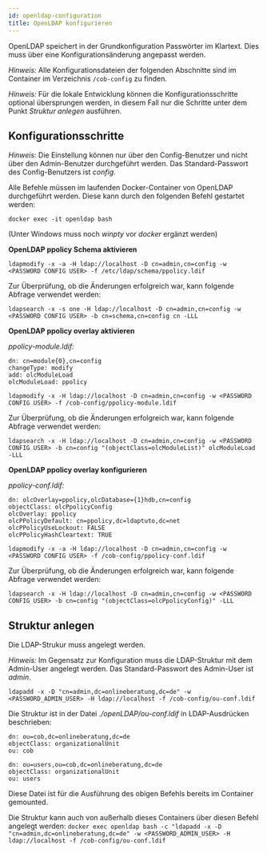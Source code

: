 ```yaml
---
id: openldap-configuration
title: OpenLDAP konfigurieren
---
```


OpenLDAP speichert in der Grundkonfiguration Passwörter im Klartext. Dies muss über eine Konfigurationsänderung angepasst werden.

_Hinweis:_ Alle Konfigurationsdateien der folgenden Abschnitte sind im Container im Verzeichnis `/cob-config` zu finden.

_Hinweis:_ Für die lokale Entwicklung können die Konfigurationsschritte optional übersprungen werden, in diesem Fall nur die Schritte unter dem Punkt _Struktur anlegen_ ausführen.

## Konfigurationsschritte

_Hinweis:_ Die Einstellung können nur über den Config-Benutzer und nicht über den Admin-Benutzer durchgeführt werden. Das Standard-Passwort des Config-Benutzers ist _config_.

Alle Befehle müssen im laufenden Docker-Container von OpenLDAP durchgeführt werden. Diese kann durch den folgenden Befehl gestartet werden:

`docker exec -it openldap bash`

(Unter Windows muss noch _winpty_ vor _docker_ ergänzt werden)

**OpenLDAP ppolicy Schema aktivieren**

`ldapmodify -x -a -H ldap://localhost -D cn=admin,cn=config -w <PASSWORD CONFIG USER> -f /etc/ldap/schema/ppolicy.ldif`

Zur Überprüfung, ob die Änderungen erfolgreich war, kann folgende Abfrage verwendet werden:

`ldapsearch -x -s one -H ldap://localhost -D cn=admin,cn=config -w <PASSWORD CONFIG USER> -b cn=schema,cn=config cn -LLL`

**OpenLDAP ppolicy overlay aktivieren**

_ppolicy-module.ldif:_

```
dn: cn=module{0},cn=config
changeType: modify
add: olcModuleLoad
olcModuleLoad: ppolicy
```

`ldapmodify -x -H ldap://localhost -D cn=admin,cn=config -w <PASSWORD CONFIG USER> -f /cob-config/ppolicy-module.ldif`

Zur Überprüfung, ob die Änderungen erfolgreich war, kann folgende Abfrage verwendet werden:

`ldapsearch -x -H ldap://localhost -D cn=admin,cn=config -w <PASSWORD CONFIG USER> -b cn=config "(objectClass=olcModuleList)" olcModuleLoad -LLL`

**OpenLDAP ppolicy overlay konfigurieren**

_ppolicy-conf.ldif:_

```
dn: olcOverlay=ppolicy,olcDatabase={1}hdb,cn=config
objectClass: olcPpolicyConfig
olcOverlay: ppolicy
olcPPolicyDefault: cn=ppolicy,dc=ldaptuto,dc=net
olcPPolicyUseLockout: FALSE
olcPPolicyHashCleartext: TRUE
```

`ldapmodify -x -a -H ldap://localhost -D cn=admin,cn=config -w <PASSWORD CONFIG USER> -f /cob-config/ppolicy-conf.ldif`

Zur Überprüfung, ob die Änderungen erfolgreich war, kann folgende Abfrage verwendet werden:

`ldapsearch -x -H ldap://localhost -D cn=admin,cn=config -w <PASSWORD CONFIG USER> -b cn=config "(objectClass=olcPpolicyConfig)" -LLL`

## Struktur anlegen

Die LDAP-Strukur muss angelegt werden.

_Hinweis:_ Im Gegensatz zur Konfiguration muss die LDAP-Struktur mit dem Admin-User angelegt werden. Das Standard-Passwort des Admin-User ist _admin_.

`ldapadd -x -D "cn=admin,dc=onlineberatung,dc=de" -w <PASSWORD_ADMIN_USER> -H ldap://localhost -f /cob-config/ou-conf.ldif`

Die Struktur ist in der Datei _./openLDAP/ou-conf.ldif_ in LDAP-Ausdrücken beschrieben:

```
dn: ou=cob,dc=onlineberatung,dc=de
objectClass: organizationalUnit
ou: cob

dn: ou=users,ou=cob,dc=onlineberatung,dc=de
objectClass: organizationalUnit
ou: users
```

Diese Datei ist für die Ausführung des obigen Befehls bereits im Container gemounted.

Die Struktur kann auch von außerhalb dieses Containers über diesen Befehl angelegt werden:
`docker exec openldap bash -c "ldapadd -x -D "cn=admin,dc=onlineberatung,dc=de" -w <PASSWORD_ADMIN_USER> -H ldap://localhost -f /cob-config/ou-conf.ldif`
